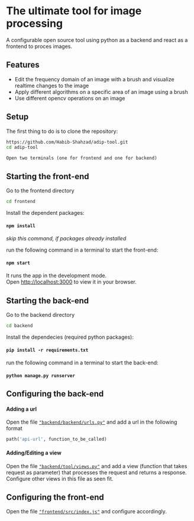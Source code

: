 # The ultimate tool for image processing

A configurable open source tool using python as a backend and react as a frontend to proces images. 

## Features

- Edit the frequency domain of an image with a brush and visualize realtime changes to the image
- Apply different algorithms on a specific area of an image using a brush
- Use different opencv operations on an image

## Setup

The first thing to do is to clone the repository:

```sh
https://github.com/Habib-Shahzad/adip-tool.git
cd adip-tool
```

`Open two terminals (one for frontend and one for backend)`
## Starting the front-end
Go to the frontend directory
```sh
cd frontend
```
Install the dependent packages:
#### `npm install`
_skip this command, if packages already installed_

run the following command in a terminal to start the front-end:
#### `npm start`
It runs the app in the development mode.\
Open [http://localhost:3000](http://localhost:3000) to view it in your browser.


## Starting the back-end
Go to the backend directory
```sh
cd backend
```
Install the dependecies (required python packages):
#### `pip install -r requirements.txt`

run the following command in a terminal to start the back-end:
#### `python manage.py runserver`

## Configuring the back-end
#### Adding a url
Open the file [`"backend/backend/urls.py"`](backend/backend/urls.py)
and add a url in the following format
```py
path('api-url', function_to_be_called)
```
#### Adding/Editing a view
Open the file [`"backend/tool/views.py"`](backend/tool/views.py)
and add a view (function that takes request as parameter) that processes the request and returns a response.
Configure other views in this file as seen fit.


## Configuring the front-end
Open the file [`"frontend/src/index.js"`](frontend/src/index.js)
and configure accordingly.

